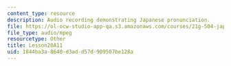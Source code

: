 ```yaml
---
content_type: resource
description: Audio recording demonstrating Japanese pronunciation.
file: https://ol-ocw-studio-app-qa.s3.amazonaws.com/courses/21g-504-japanese-iv-spring-2009/1844ba3a8640d3add57d909507be128a_Lesson20A11.mp3
file_type: audio/mpeg
resourcetype: Other
title: Lesson20A11
uid: 1844ba3a-8640-d3ad-d57d-909507be128a
---
```

